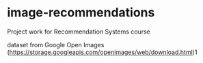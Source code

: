 # image-recommendations
Project work for Recommendation Systems course

dataset from Google Open Images (https://storage.googleapis.com/openimages/web/download.html)1
